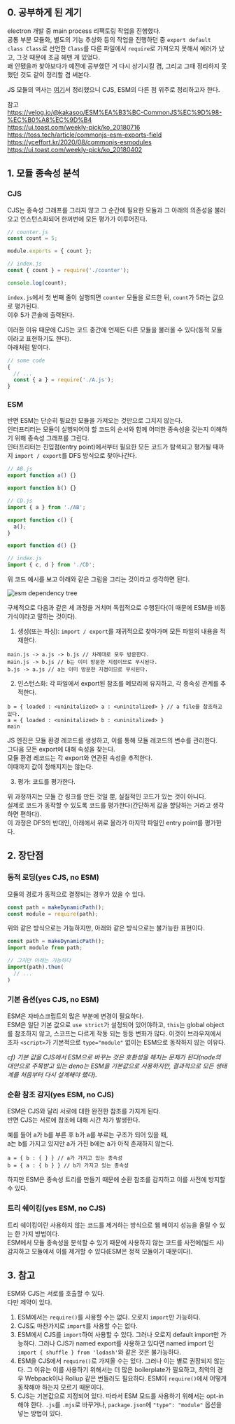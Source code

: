 ## 0. 공부하게 된 계기

electron 개발 중 main process 리팩토링 작업을 진행했다.  
공통 부분 모듈화, 별도의 기능 추상화 등의 작업을 진행하던 중 `export default class Class`로 선언한 `Class`를 다른 파일에서 `require`로 가져오지 못해서 에러가 났고, 그것 때문에 조금 헤맨 게 있었다.  
왜 안됐을까 찾아보다가 예전에 공부했던 거 다시 상기시킬 겸, 그리고 그때 정리하지 못했던 것도 같이 정리할 겸 써본다.

JS 모듈의 역사는 [여기](https://github.com/mochang2/development-diary/blob/main/026-FE%20development%20environment.md#module)서 정리했으니 CJS, ESM의 다른 점 위주로 정리하고자 한다.

참고  
https://velog.io/@kakasoo/ESM%EA%B3%BC-CommonJS%EC%9D%98-%EC%B0%A8%EC%9D%B4  
https://ui.toast.com/weekly-pick/ko_20180716  
https://toss.tech/article/commonjs-esm-exports-field  
https://yceffort.kr/2020/08/commonjs-esmodules
https://ui.toast.com/weekly-pick/ko_20180402

## 1. 모듈 종속성 분석

### CJS

CJS는 종속성 그래프를 그리지 않고 그 순간에 필요한 모듈과 그 아래의 의존성을 불러오고 인스턴스화되어 한꺼번에 모든 평가가 이루어진다.

```js
// counter.js
const count = 5;

module.exports = { count };
```

```js
// index.js
const { count } = require('./counter');

console.log(count);
```

`index.js`에서 첫 번째 줄이 실행되면 `counter` 모듈을 로드한 뒤, `count`가 5라는 값으로 평가된다.  
이후 5가 콘솔에 출력된다.

이러한 이유 때문에 CJS는 코드 중간에 언제든 다른 모듈을 불러올 수 있다(동적 모듈이라고 표현하기도 한다).  
아래처럼 말이다.

```js
// some code
{
  // ...
  const { a } = require('./A.js');
}
```

### ESM

반면 ESM는 단순히 필요한 모듈을 가져오는 것만으로 그치지 않는다.  
인터프리터는 모듈이 실행되어야 할 코드의 순서와 함께 어떠한 종속성을 갖는지 이해하기 위해 종속성 그래프를 그린다.  
인터프리터는 진입점(entry point)에서부터 필요한 모든 코드가 탐색되고 평가될 때까지 `import / export`를 DFS 방식으로 찾아나간다.

```js
// AB.js
export function a() {}

export function b() {}
```

```js
// CD.js
import { a } from './AB';

export function c() {
  a();
}

export function d() {}
```

```js
// index.js
import { c, d } from './CD';
```

위 코드 예시를 보고 아래와 같은 그림을 그리는 것이라고 생각하면 된다.

![esm dependency tree](https://github.com/mochang2/development-diary/assets/63287638/21856a15-0ec9-44d8-b494-0485f4e547ff)

구체적으로 다음과 같은 세 과정을 거치며 독립적으로 수행된다(이 때문에 ESM을 비동기식이라고 말하는 것이다).

1. 생성(또는 파싱): `import / export`를 재귀적으로 찾아가며 모든 파일의 내용을 적재한다.

```text
main.js -> a.js -> b.js // 차례대로 모두 방문한다.
main.js -> b.js // b는 이미 방문한 지점이므로 무시된다.
b.js -> a.js // a는 이미 방문한 지점이므로 무시된다.
```

2. 인스턴스화: 각 파일에서 export된 참조를 메모리에 유지하고, 각 종속성 관계를 추적한다.

```text
b = { loaded : <uninitalized> a : <uninitalized> } // a file을 참조하고 있다.
a = { loaded : <uninitalized> b : <uninitalized> }
main
```

JS 엔진은 모듈 환경 레코드를 생성하고, 이를 통해 모듈 레코드의 변수를 관리한다.  
그다음 모든 export에 대해 속성을 찾는다.  
모듈 환경 레코드는 각 export와 연관된 속성을 추적한다.  
이때까지 값이 정해지지는 않는다.

3. 평가: 코드를 평가한다.

위 과정까지는 모듈 간 링크를 만든 것일 뿐, 실질적인 코드가 있는 것이 아니다.  
실제로 코드가 동작할 수 있도록 코드를 평가한다(간단하게 값을 할당하는 거라고 생각하면 편하다).  
이 과정은 DFS의 반대인, 아래에서 위로 올라가 마지막 파일인 entry point를 평가한다.

## 2. 장단점

### 동적 로딩(yes CJS, no ESM)

모듈의 경로가 동적으로 결정되는 경우가 있을 수 있다.

```js
const path = makeDynamicPath();
const module = require(path);
```

위와 같은 방식으로는 가능하지만, 아래와 같은 방식으로는 불가능한 표현이다.

```js
const path = makeDynamicPath();
import module from path;

// 그치만 아래는 가능하다
import(path).then(
  // ...
)
```

### 기본 옵션(yes CJS, no ESM)

ESM은 자바스크립트의 많은 부분에 변경이 필요하다.  
ESM은 일단 기본 값으로 `use strict`가 설정되어 있어야하고, `this`는 global object를 참조하지 않고, 스코프는 다르게 작동 되는 등등 변화가 많다.
이것이 브라우저에서 조차 `<script>`가 기본적으로 `type="module"` 없이는 ESM으로 동작하지 않는 이유다.

_cf) 기본 값을 CJS에서 ESM으로 바꾸는 것은 호환성을 해치는 문제가 된다(node의 대안으로 주목받고 있는 deno는 ESM을 기본값으로 사용하지만, 결과적으로 모든 생태계를 처음부터 다시 설계해야 했다)._

### 순환 참조 감지(yes ESM, no CJS)

ESM은 CJS와 달리 서로에 대한 완전한 참조를 가지게 된다.  
반면 CJS는 서로에 참조에 대해 시간 차가 발생한다.

예를 들어 a가 b를 부른 후 b가 a를 부르는 구조가 되어 있을 때,  
a는 b를 가지고 있지만 a가 가진 b에는 a가 아직 존재하지 않는다.

```text
a = { b : { } } // a가 가지고 있는 종속성
b = { a : { b } } // b가 가지고 있는 종속성
```

하지만 ESM은 종속성 트리를 만들기 때문에 순환 참조를 감지하고 이를 사전에 방지할 수 있다.

### 트리 쉐이킹(yes ESM, no CJS)

트리 쉐이킹이란 사용하지 않는 코드를 제거하는 방식으로 웹 페이지 성능을 올릴 수 있는 한 가지 방법이다.  
ESM에서 모듈 종속성을 분석할 수 있기 때문에 사용하지 않는 코드를 사전에(빌드 시) 감지하고 모듈에서 이를 제거할 수 있다(ESM은 정적 모듈이기 때문이다).

## 3. 참고

ESM와 CJS는 서로를 호출할 수 있다.  
다만 제약이 있다.

1. ESM에서는 `require()`를 사용할 수는 없다. 오로지 `import`만 가능하다.
2. CJS도 마찬가지로 `import`를 사용할 수는 없다.
3. ESM에서 CJS를 `import`하여 사용할 수 있다. 그러나 오로지 default import만 가능하다. 그러나 CJS가 named export를 사용하고 있다면 named import 인 `import { shuffle } from 'lodash'`와 같은 것은 불가능하다.
4. ESM을 CJS에서 `require()`로 가져올 수는 있다. 그러나 이는 별로 권장되지 않는다. 그 이유는 이를 사용하기 위해서는 더 많은 boilerplate가 필요하고, 최악의 경우 Webpack이나 Rollup 같은 번들러도 필요하다. ESM이 `require()`에서 어떻게 동작해야 하는지 모르기 때문이다.
5. CJS는 기본값으로 지정되어 있다. 따라서 ESM 모드를 사용하기 위해서는 opt-in해야 한다. `.js`를 `.mjs`로 바꾸거나, `package.json`에 `"type": "module"` 옵션을 넣는 방법이 있다.
